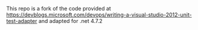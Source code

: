 This repo is a fork of the code provided at https://devblogs.microsoft.com/devops/writing-a-visual-studio-2012-unit-test-adapter and adapted for .net 4.7.2
